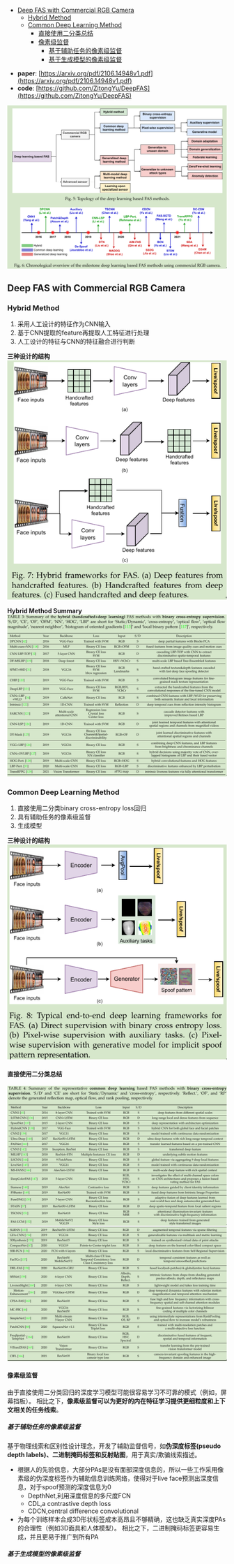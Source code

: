 * [Deep FAS with Commercial RGB Camera](#deep-fas-with-commercial-rgb-camera)
  - [Hybrid Method](#hybrid-method)
  - [Common Deep Learning Method](#common-deep-learning-method)
    + [直接使用二分类总结](#直接使用二分类总结)
    + [像素级监督](#像素级监督)
      * [基于辅助任务的像素级监督](#基于辅助任务的像素级监督)
      * [基于生成模型的像素级监督](#基于生成模型的像素级监督)

- **paper**: [https://arxiv.org/pdf/2106.14948v1.pdf](https://arxiv.org/pdf/2106.14948v1.pdf) 
- **code**: [https://github.com/ZitongYu/DeepFAS](https://github.com/ZitongYu/DeepFAS) 

![F56](../imgs/FAS-Survey/F56.png) 

## Deep FAS with Commercial RGB Camera

### Hybrid Method
1. 采用人工设计的特征作为CNN输入
2. 基于CNN提取的feature再提取人工特征进行处理
3. 人工设计的特征与CNN的特征融合进行判断

**三种设计的结构**
![F7](../imgs/FAS-Survey/F7.png) 

**Hybrid Method Summary**
![T3](../imgs/FAS-Survey/T3.png) 

### Common Deep Learning Method
1. 直接使用二分类binary cross-entropy loss回归
2. 具有辅助任务的像素级监督
3. 生成模型

**三种设计的结构**
![F8](../imgs/FAS-Survey/F8.png) 

#### 直接使用二分类总结
![T4_1](../imgs/FAS-Survey/T4_1.png) 
![T4_2](../imgs/FAS-Survey/T4_2.png) 

#### 像素级监督
由于直接使用二分类回归的深度学习模型可能很容易学习不可靠的模式（例如，屏幕挡板）。
相比之下，**像素级监督可以为更好的内在特征学习提供更细粒度和上下文相关的任务线索**。

##### 基于辅助任务的像素级监督
基于物理线索和区别性设计理念，开发了辅助监督信号，如**伪深度标签(pseudo depth labels)、二进制掩码标签和反射贴图**，用于真实/欺骗线索描述。

- 根据人的先验信息，大部分PAs是没有面部深度信息的，所以一些工作采用像素级的伪深度标签作为辅助信息训练网络，使得对于live face预测出深度信息，对于spoof预测的深度信息为0
  * DepthNet,利用深度信息的多尺度FCN
  * CDL,a contrastive depth loss
  * CDCN,central difference convolutional
- 为每个训练样本合成3D形状标签成本高昂且不够精确，这也缺乏真实深度PAs的合理性（例如3D面具和人体模型）。
相比之下，二进制掩码标签更容易生成，并且更易于推广到所有PA

##### 基于生成模型的像素级监督

